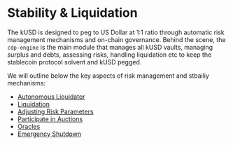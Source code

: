 # Stability & Liquidation

The kUSD is designed to peg to US Dollar at 1:1 ratio through automatic risk management mechanisms and on-chain governance. Behind the scene, the `cdp-engine` is the main module that manages all kUSD vaults, managing surplus and debts, assessing risks, handling liquidation etc to keep the stablecoin protocol solvent and kUSD pegged.

We will outline below the key aspects of risk management and stbailiy mechanisms:

* [Autonomous Liquidator](autonomous-liquidator.md)
* [Liquidation](liquidation.md)
* [Adjusting Risk Parameters](adjust-risk-parameters.md)
* [Participate in Auctions](participate-in-collateral-auctions.md) 
* [Oracles](oracles.md)
* [Emergency Shutdown](emergency-shutdown.md)


